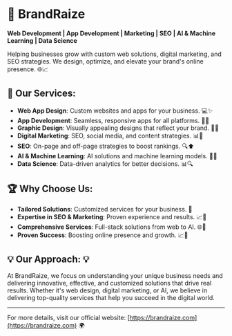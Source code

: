 # 🚀 **BrandRaize**  
**Web Development | App Development | Marketing | SEO | AI & Machine Learning | Data Science**

Helping businesses grow with custom web solutions, digital marketing, and SEO strategies. We design, optimize, and elevate your brand's online presence. 🌐📈

## 🌟 Our Services:

- **Web App Design**: Custom websites and apps for your business. 💻✨  
- **App Development**: Seamless, responsive apps for all platforms. 📱🚀  
- **Graphic Design**: Visually appealing designs that reflect your brand. 🎨💡  
- **Digital Marketing**: SEO, social media, and content strategies. 📊📱  
- **SEO**: On-page and off-page strategies to boost rankings. 🔍⬆️  
- **AI & Machine Learning**: AI solutions and machine learning models. 🤖🔧  
- **Data Science**: Data-driven analytics for better decisions. 📊🔍

## 🏆 Why Choose Us:

- **Tailored Solutions**: Customized services for your business. 🎯  
- **Expertise in SEO & Marketing**: Proven experience and results. 📈💪  
- **Comprehensive Services**: Full-stack solutions from web to AI. 🌐🔧  
- **Proven Success**: Boosting online presence and growth. 📈🚀  

## 💡 Our Approach: 💡

At BrandRaize, we focus on understanding your unique business needs and delivering innovative, effective, and customized solutions that drive real results. Whether it's web design, digital marketing, or AI, we believe in delivering top-quality services that help you succeed in the digital world.

---
For more details, visit our official website: [https://brandraize.com](https://brandraize.com) 🌍
